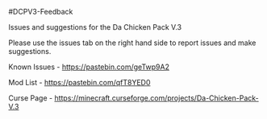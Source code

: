 #DCPV3-Feedback

Issues and suggestions for the Da Chicken Pack V.3

Please use the issues tab on the right hand side to report issues and make suggestions.

Known Issues - https://pastebin.com/geTwp9A2

Mod List - https://pastebin.com/qfT8YED0

Curse Page - https://minecraft.curseforge.com/projects/Da-Chicken-Pack-V.3
